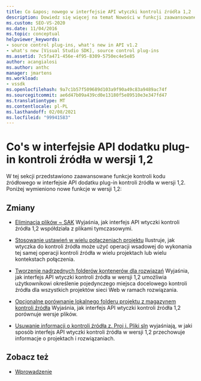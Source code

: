 ```yaml
---
title: Co &apos; nowego w interfejsie API wtyczki kontroli źródła 1,2
description: Dowiedz się więcej na temat Nowości w funkcji zaawansowanej kontroli kodu źródłowego w interfejsie API dodatku plug-in kontroli źródła w wersji 1,2.
ms.custom: SEO-VS-2020
ms.date: 11/04/2016
ms.topic: conceptual
helpviewer_keywords:
- source control plug-ins, what's new in API v1.2
- what's new [Visual Studio SDK], source control plug-ins
ms.assetid: 7c5fa471-456e-4f95-8309-5750ec4e5e85
author: acangialosi
ms.author: anthc
manager: jmartens
ms.workload:
- vssdk
ms.openlocfilehash: 9a7c1b57f509689d103a9f90a49c83a9489ac74f
ms.sourcegitcommit: ae6d47b09a439cd0e13180f5e89510e3e347fd47
ms.translationtype: MT
ms.contentlocale: pl-PL
ms.lasthandoff: 02/08/2021
ms.locfileid: "99941583"
---
```

# <a name="what39s-new-in-the-source-control-plug-in-api-version-12"></a>Co&#39;s w interfejsie API dodatku plug-in kontroli źródła w wersji 1,2
W tej sekcji przedstawiono zaawansowane funkcje kontroli kodu źródłowego w interfejsie API dodatku plug-in kontroli źródła w wersji 1,2. Poniżej wymieniono nowe funkcje w wersji 1,2:

## <a name="changes"></a>Zmiany
- [Eliminacja plików ~ SAK](../../extensibility/internals/elimination-of-tilde-sak-files.md) Wyjaśnia, jak interfejs API wtyczki kontroli źródła 1,2 współdziała z plikami tymczasowymi.

- [Stosowanie ustawień w wielu połączeniach projektu](../../extensibility/internals/application-of-settings-across-multiple-project-connections.md) Ilustruje, jak wtyczka do kontroli źródła może użyć operacji wsadowej do wykonania tej samej operacji kontroli źródła w wielu projektach lub wielu kontekstach połączenia.

- [Tworzenie nadrzędnych folderów kontenerów dla rozwiązań](../../extensibility/internals/creating-parent-container-folders-for-solutions.md) Wyjaśnia, jak interfejs API wtyczki kontroli źródła w wersji 1,2 umożliwia użytkownikowi określenie pojedynczego miejsca docelowego kontroli źródła dla wszystkich projektów sieci Web w ramach rozwiązania.

- [Opcjonalne porównanie lokalnego folderu projektu z magazynem kontroli źródła](../../extensibility/internals/optional-comparison-of-local-project-folder-to-source-control-store.md) Wyjaśnia, jak interfejs API wtyczki kontroli źródła 1,2 porównuje wersje plików.

- [Usuwanie informacji o kontroli źródła z. Proj i. Pliki sln](../../extensibility/internals/removal-of-source-control-information-from-dot-proj-and-dot-sln-files.md) wyjaśniają, w jaki sposób interfejs API wtyczki kontroli źródła w wersji 1,2 przechowuje informacje o projektach i rozwiązaniach.

## <a name="see-also"></a>Zobacz też
- [Wprowadzenie](../../extensibility/internals/getting-started-with-source-control-plug-ins.md)
